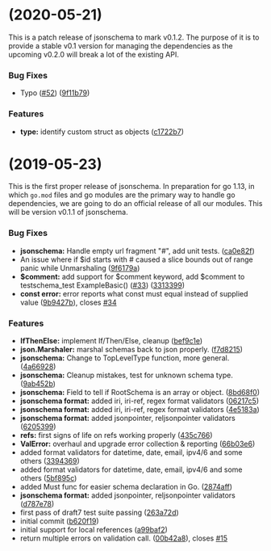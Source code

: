 # [](https://github.com/qri-io/jsonschema/compare/v0.1.1...v) (2020-05-21)

This is a patch release of jsonschema to mark v0.1.2. The purpose of it is to provide a stable v0.1 version for managing the dependencies as the upcoming v0.2.0 will break a lot of the existing API.

### Bug Fixes

* Typo ([#52](https://github.com/qri-io/jsonschema/issues/52)) ([9f11b79](https://github.com/qri-io/jsonschema/commit/9f11b79125715650da0b4932b3ca66328b508ac7))


### Features

* **type:** identify custom struct as objects ([c1722b7](https://github.com/qri-io/jsonschema/commit/c1722b720fafa56f0514e08063b5a3c6baa73863))



#  (2019-05-23)

This is the first proper release of jsonschema. In preparation for go 1.13, in which `go.mod` files and go modules are the primary way to handle go dependencies, we are going to do an official release of all our modules. This will be version v0.1.1 of jsonschema.


### Bug Fixes

* **jsonschema:** Handle empty url fragment "#", add unit tests. ([ca0e82f](https://github.com/qri-io/jsonschema/commit/ca0e82f))
* An issue where if $id starts with # caused a slice bounds out of range panic while Unmarshaling ([9f6179a](https://github.com/qri-io/jsonschema/commit/9f6179a))
* **$comment:** add support for $comment keyword, add $comment to testschema_test ExampleBasic() ([#33](https://github.com/qri-io/jsonschema/issues/33)) ([3313399](https://github.com/qri-io/jsonschema/commit/3313399))
* **const error:** error reports what const must equal instead of supplied value ([9b9427b](https://github.com/qri-io/jsonschema/commit/9b9427b)), closes [#34](https://github.com/qri-io/jsonschema/issues/34)


### Features

* **IfThenElse:** implement If/Then/Else, cleanup ([bef9c1e](https://github.com/qri-io/jsonschema/commit/bef9c1e))
* **json.Marshaler:** marshal schemas back to json properly. ([f7d8215](https://github.com/qri-io/jsonschema/commit/f7d8215))
* **jsonschema:** Change to TopLevelType function, more general. ([4a66928](https://github.com/qri-io/jsonschema/commit/4a66928))
* **jsonschema:** Cleanup mistakes, test for unknown schema type. ([9ab452b](https://github.com/qri-io/jsonschema/commit/9ab452b))
* **jsonschema:** Field to tell if RootSchema is an array or object. ([8bd68f0](https://github.com/qri-io/jsonschema/commit/8bd68f0))
* **jsonschema format:** added iri, iri-ref, regex format validators ([06217c5](https://github.com/qri-io/jsonschema/commit/06217c5))
* **jsonschema format:** added iri, iri-ref, regex format validators ([4e5183a](https://github.com/qri-io/jsonschema/commit/4e5183a))
* **jsonschema format:** added jsonpointer, reljsonpointer validators ([6205399](https://github.com/qri-io/jsonschema/commit/6205399))
* **refs:** first signs of life on refs working properly ([435c766](https://github.com/qri-io/jsonschema/commit/435c766))
* **ValError:** overhaul and upgrade error collection & reporting ([66b03e6](https://github.com/qri-io/jsonschema/commit/66b03e6))
* added format validators for datetime, date, email, ipv4/6 and some others ([3394369](https://github.com/qri-io/jsonschema/commit/3394369))
* added format validators for datetime, date, email, ipv4/6 and some others ([5bf895c](https://github.com/qri-io/jsonschema/commit/5bf895c))
* added Must func for easier schema declaration in Go. ([2874aff](https://github.com/qri-io/jsonschema/commit/2874aff))
* **jsonschema format:** added jsonpointer, reljsonpointer validators ([d787e78](https://github.com/qri-io/jsonschema/commit/d787e78))
* first pass of draft7 test suite passing ([263a72d](https://github.com/qri-io/jsonschema/commit/263a72d))
* initial commit ([b620f19](https://github.com/qri-io/jsonschema/commit/b620f19))
* initial support for local references ([a99baf2](https://github.com/qri-io/jsonschema/commit/a99baf2))
* return multiple errors on validation call. ([00b42a8](https://github.com/qri-io/jsonschema/commit/00b42a8)), closes [#15](https://github.com/qri-io/jsonschema/issues/15)



